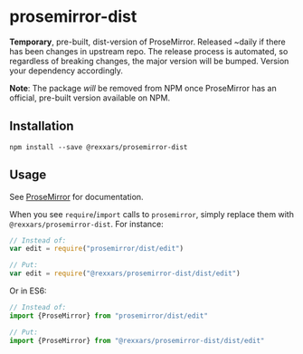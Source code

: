 # prosemirror-dist

**Temporary**, pre-built, dist-version of ProseMirror. Released ~daily if there has been changes in upstream repo. The release process is automated, so regardless of breaking changes, the major version will be bumped. Version your dependency accordingly.

**Note**: The package *will* be removed from NPM once ProseMirror has an official, pre-built version available on NPM.

## Installation

```
npm install --save @rexxars/prosemirror-dist
```

## Usage

See [ProseMirror](http://prosemirror.net/) for documentation.

When you see `require`/`import` calls to `prosemirror`, simply replace them with `@rexxars/prosemirror-dist`. For instance:

```js
// Instead of:
var edit = require("prosemirror/dist/edit")

// Put:
var edit = require("@rexxars/prosemirror-dist/dist/edit")
```

Or in ES6:
```js
// Instead of:
import {ProseMirror} from "prosemirror/dist/edit"

// Put:
import {ProseMirror} from "@rexxars/prosemirror-dist/dist/edit"
```
